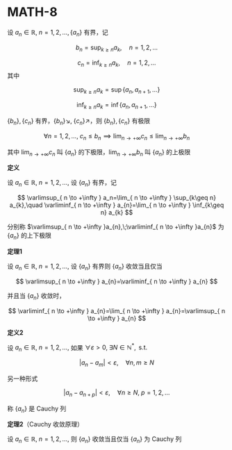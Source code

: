 # MATH-8

设 $a_{n}\in \mathbb{R},\;n=1,2,\dots,\{ a_{n} \}$ 有界，记

$$
b_{n}=\sup_{k\geq n} a_{k}, \quad n=1,2,\dots
$$

$$
c_{n}=\inf_{k\geq n} a_{k}, \quad n=1,2,\dots
$$
其中

$$
\sup_{k\geq n}a_{k}=\sup \{ a_{n} ,a_{n+1},\dots \}
$$

$$
\inf_{k\geq n}a_{k}=\inf \{ a_{n} ,a_{n+1},\dots \}
$$

$\{ b_{n} \},\{ c_{n} \}$ 有界，$\{ b_{n} \}\searrow,\; \{ c_{n} \}\nearrow$，则 $\{ b_{n} \},\{ c_{n} \}$ 有极限

$$
\forall n =1,2,\dots,\;c_{n}\leq b_{n} \implies \lim_{ n \to +\infty } c_{n}\leq \lim_{ n \to +\infty } b_{n}
$$

其中 $\lim_{ n \to +\infty }c_{n}$ 叫 $\{ a_{n} \}$ 的下极限，$\lim_{ n \to +\infty }b_{n}$ 叫 $\{ a_{n} \}$ 的上极限

**定义**

设 $a_{n}\in \mathbb{R},\;n=1,2,\dots,$ 设 $\{  a_{n} \}$ 有界，记

$$
\varlimsup_{ n \to +\infty } a_n=\lim_{ n \to +\infty } \sup_{k\geq n} a_{k},\quad
\varliminf_{ n \to +\infty } a_{n}=\lim_{ n \to +\infty } \inf_{k\geq n} a_{k} 
$$

分别称 $\varlimsup_{ n \to +\infty }a_{n},\;\varliminf_{ n \to +\infty }a_{n}$ 为 $\{ a_{n} \}$  的上下极限

**定理1**

设 $a_{n}\in \mathbb{R},\;n=1,2,\dots,$ 设 $\{ a_{n} \}$ 有界则 $\{ a_{n} \}$ 收敛当且仅当

$$
\varlimsup_{ n \to +\infty } a_{n}=\varliminf_{ n \to +\infty } a_{n}
$$

并且当 $\{ a_{n} \}$ 收敛时，

$$
\varliminf_{ n \to +\infty } a_{n}=\lim_{ n \to +\infty } a_{n}=\varlimsup_{ n \to +\infty } a_{n}
$$

**定义2**

设 $a_{n}\in \mathbb{R},\;n=1,2,\dots,$ 如果 $\forall \varepsilon>0,\;\exists N\in \mathbb{N}^{*},\text{ s.t. }$

$$
|a_{n}-a_{m}|<\varepsilon,\quad \forall n,m\geq N
$$

另一种形式

$$
|a_{n}-a_{n+p}|<\varepsilon, \quad \forall n\geq N,\; p=1,2,\dots
$$

称 $\{ a_{n} \}$ 是 Cauchy 列

**定理2**（Cauchy 收敛原理）

设 $a_{n}\in \mathbb{R},\; n=1,2,\dots,$ 则 $\{ a_{n} \}$ 收敛当且仅当 $\{ a_{n} \}$ 为 Cauchy 列
